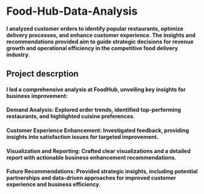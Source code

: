 # Food-Hub-Data-Analysis

#### I analyzed customer orders to identify popular restaurants, optimize delivery processes, and enhance customer experience. The insights and recommendations provided aim to guide strategic decisions for revenue growth and operational efficiency in the competitive food delivery industry.

## Project descrption

#### I led a comprehensive analysis at FoodHub, unveiling key insights for business improvement:

#### Demand Analysis: Explored order trends, identified top-performing restaurants, and highlighted cuisine preferences.

#### Customer Experience Enhancement: Investigated feedback, providing insights into satisfaction issues for targeted improvement.

#### Visualization and Reporting: Crafted clear visualizations and a detailed report with actionable business enhancement recommendations.

#### Future Recommendations: Provided strategic insights, including potential partnerships and data-driven approaches for improved customer experience and business efficiency.
